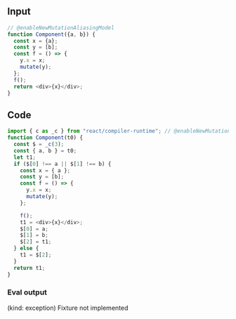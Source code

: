 
## Input

```javascript
// @enableNewMutationAliasingModel
function Component({a, b}) {
  const x = {a};
  const y = [b];
  const f = () => {
    y.x = x;
    mutate(y);
  };
  f();
  return <div>{x}</div>;
}

```

## Code

```javascript
import { c as _c } from "react/compiler-runtime"; // @enableNewMutationAliasingModel
function Component(t0) {
  const $ = _c(3);
  const { a, b } = t0;
  let t1;
  if ($[0] !== a || $[1] !== b) {
    const x = { a };
    const y = [b];
    const f = () => {
      y.x = x;
      mutate(y);
    };

    f();
    t1 = <div>{x}</div>;
    $[0] = a;
    $[1] = b;
    $[2] = t1;
  } else {
    t1 = $[2];
  }
  return t1;
}

```
      
### Eval output
(kind: exception) Fixture not implemented